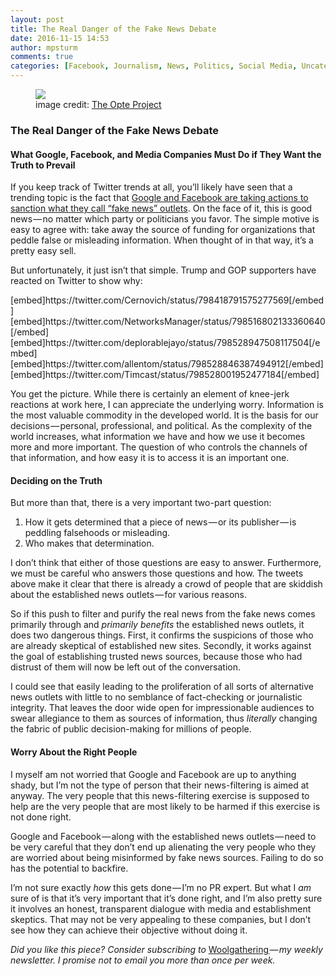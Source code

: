 ```yaml
---
layout: post
title: The Real Danger of the Fake News Debate
date: 2016-11-15 14:53
author: mpsturm
comments: true
categories: [Facebook, Journalism, News, Politics, Social Media, Uncategorized]
---
```



<figure class="wp-caption">

<img src="https://mikesturmblog.files.wordpress.com/2016/11/2e5c9-0xdq8f23k0-odky5o.jpg">

<figcaption class="wp-caption-text">image credit: <a href="http://www.opte.org/" target="_blank">The Opte Project</a></figcaption></figure>

<h3>The Real Danger of the Fake News Debate</h3>
<h4>What Google, Facebook, and Media Companies Must Do if They Want the Truth to Prevail</h4>
<p>If you keep track of Twitter trends at all, you’ll likely have seen that a trending topic is the fact that <a href="https://techcrunch.com/2016/11/15/google-and-facebook-ban-fake-news-sites-from-their-advertising-networks/?ncid=rss&amp;utm_source=feedburner&amp;utm_medium=feed&amp;utm_campaign=Feed%3A+techcrunch%2Ffacebook+%28TechCrunch+%C2%BB+facebook%29" target="_blank">Google and Facebook are taking actions to sanction what they call “fake news” outlets</a>. On the face of it, this is good news — no matter which party or politicians you favor. The simple motive is easy to agree with: take away the source of funding for organizations that peddle false or misleading information. When thought of in that way, it’s a pretty easy sell.</p>
<p>But unfortunately, it just isn’t that simple. Trump and GOP supporters have reacted on Twitter to show why:</p>
[embed]https://twitter.com/Cernovich/status/798418791575277569[/embed]
[embed]https://twitter.com/NetworksManager/status/798516802133360640[/embed]
[embed]https://twitter.com/deplorablejayo/status/798528947508117504[/embed]
[embed]https://twitter.com/allentom/status/798528846387494912[/embed]
[embed]https://twitter.com/Timcast/status/798528001952477184[/embed]
<p>You get the picture. While there is certainly an element of knee-jerk reactions at work here, I can appreciate the underlying worry. Information is the most valuable commodity in the developed world. It is the basis for our decisions — personal, professional, and political. As the complexity of the world increases, what information we have and how we use it becomes more and more important. The question of who controls the channels of that information, and how easy it is to access it is an important one.</p>
<h4>Deciding on the Truth</h4>
<p>But more than that, there is a very important two-part question:</p>
<ol>
<li>How it gets determined that a piece of news — or its publisher — is peddling falsehoods or misleading.</li>
<li>Who makes that determination.</li>
</ol>
<p>I don’t think that either of those questions are easy to answer. Furthermore, we must be careful who answers those questions and how. The tweets above make it clear that there is already a crowd of people that are skiddish about the established news outlets — for various reasons.</p>
<p>So if this push to filter and purify the real news from the fake news comes primarily through and <em>primarily benefits</em> the established news outlets, it does two dangerous things. First, it confirms the suspicions of those who are already skeptical of established new sites. Secondly, it works against the goal of establishing trusted news sources, because those who had distrust of them will now be left out of the conversation.</p>
<p>I could see that easily leading to the proliferation of all sorts of alternative news outlets with little to no semblance of fact-checking or journalistic integrity. That leaves the door wide open for impressionable audiences to swear allegiance to them as sources of information, thus <em>literally</em> changing the fabric of public decision-making for millions of people.</p>
<h4>Worry About the Right People</h4>
<p>I myself am not worried that Google and Facebook are up to anything shady, but I’m not the type of person that their news-filtering is aimed at anyway. The very people that this news-filtering exercise is supposed to help are the very people that are most likely to be harmed if this exercise is not done right.</p>
<p>Google and Facebook — along with the established news outlets — need to be very careful that they don’t end up alienating the very people who they are worried about being misinformed by fake news sources. Failing to do so has the potential to backfire.</p>
<p>I’m not sure exactly <em>how</em> this gets done — I’m no PR expert. But what I <em>am</em> sure of is that it’s very important that it’s done right, and I’m also pretty sure it involves an honest, transparent dialogue with media and establishment skeptics. That may not be very appealing to these companies, but I don’t see how they can achieve their objective without doing it.</p>
<p><em>Did you like this piece? Consider subscribing to </em><a href="http://tinyletter.com/mike_sturm" target="_blank">Woolgathering </a><em>— my weekly newsletter. I promise not to email you more than once per week.</em></p>


